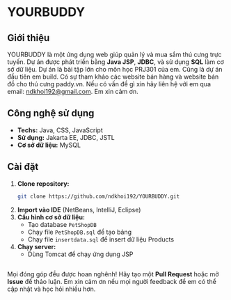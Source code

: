 # YOURBUDDY

## Giới thiệu
YOURBUDDY là một ứng dụng web giúp quản lý và mua sắm thú cưng trực tuyến. Dự án được phát triển bằng **Java JSP**, **JDBC**, và sử dụng **SQL** làm cơ sở dữ liệu.
Dự án là bài tập lớn cho môn học PRJ301 của em. Cũng là dự án đầu tiên em build. 
Có sự tham khảo các website bán hàng và website bán đồ cho thú cưng paddy.vn. Nếu có vấn đề gì xin hãy liên hệ với em qua email: ndkhoi192@gmail.com.
Em xin cảm ơn.

## Công nghệ sử dụng
- **Techs:** Java, CSS, JavaScript
- **Sử dụng:** Jakarta EE, JDBC, JSTL
- **Cơ sở dữ liệu:** MySQL

## Cài đặt
1. **Clone repository:**
   ```sh
   git clone https://github.com/ndkhoi192/YOURBUDDY.git
   ```
2. **Import vào IDE** (NetBeans, IntelliJ, Eclipse)
3. **Cấu hình cơ sở dữ liệu:**
   - Tạo database `PetShopDB`
   - Chạy file `PetShopDB.sql` để tạo bảng
   - Chạy file `insertdata.sql` để insert dữ liệu Products
4. **Chạy server:**
   - Dùng Tomcat để chạy ứng dụng JSP

## 
Mọi đóng góp đều được hoan nghênh! Hãy tạo một **Pull Request** hoặc mở **Issue** để thảo luận. Em xin cảm ơn nếu mọi người feedback để em có thể cập nhật và học hỏi nhiều hơn. 
